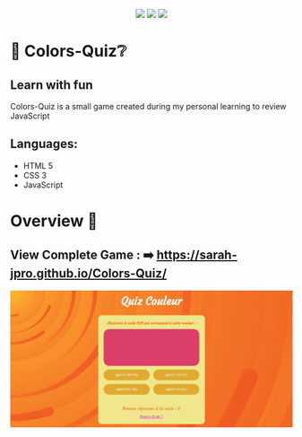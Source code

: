 <p align="center">
  <img src="https://img.shields.io/badge/HTML5-E34F26?style=for-the-badge&logo=html5&logoColor=white">
  <img src="https://img.shields.io/badge/CSS3-1572B6?style=for-the-badge&logo=css3&logoColor=white">
  <img src="https://img.shields.io/badge/JavaScript-F7DF1E?style=for-the-badge&logo=javascript&logoColor=black">
</p>


# 🌈 Colors-Quiz❔

## Learn with fun
Colors-Quiz is a small game created during my personal learning to review JavaScript


Languages:
----------
- HTML 5
- CSS 3
- JavaScript





# Overview 🔎

## View Complete Game : ➡️ https://sarah-jpro.github.io/Colors-Quiz/

<p align="center">
 <img src="vue-projet0.jpeg" width="800">

